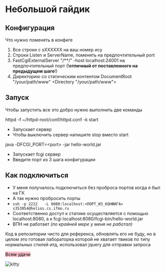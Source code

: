 # Небольшой гайдик
## Конфигурация

Что нужно поменять в конфиге

1. Все строки с sXXXXXX на ваш номер ису
2. Строки Listen и ServerName, поменять на предпочтительный port
3. FastCgiExternalServer "/\*\*/" -host localhost:24001 на предпочтительный порт (!**отличный от поставленного на предыдущем шаге**!) 
4. Директорию со статическим контентом DocumentRoot "/your/path/www" <Directory "/your/path/www">

## Запуск

Чтобы запустить все это добро нужно выполнить две команды

httpd -f ~/httpd-root/conf/httpd.conf -k start
- Запускает сервер
- Чтобы выключить сервер напишите stop вместо start

java -DFCGI_PORT=\<port\> -jar hello-world.jar
- Запускает fcgi сервер
- Введите порт из 3 шага конфигурации

## Как подключиться
- У меня получалось подключиться без проброса портов когда я был на ГК
- А так нужно пробросить порты
- ``` ssh -p 2222   -L 8080:localhost:<ПОРТ_ИЗ_КОНФИГА> s353054@helios.cs.ifmo.ru ```
- Соответственно доступ к статике осуществляется с помощью localhost:8080, а к fcgi localhost:8080/fcgi-bin/hello-world.jar
- ВПН не работает *(по крайней мере у меня не работал)*

Код в репозитории чисто для референса, обновлять его не буду, но в целом это готовая лабораторка которой не хватает твиков по типу нормальных стилей итд, использовал jquery для отправки запроса

<mark style="background: #FFC0CB;">Всем удачи</mark>

![kitty](https://i.ytimg.com/vi/XixMjj1rgMU/maxresdefault.jpg)
